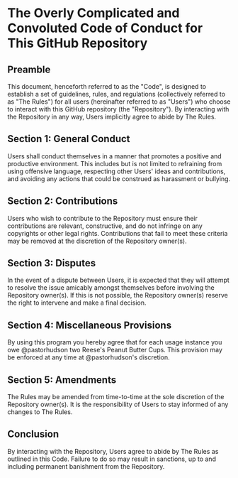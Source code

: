 # The Overly Complicated and Convoluted Code of Conduct for This GitHub Repository

## Preamble

This document, henceforth referred to as the "Code", is designed to establish a set of guidelines, rules, and regulations (collectively referred to as "The Rules") for all users (hereinafter referred to as "Users") who choose to interact with this GitHub repository (the "Repository"). By interacting with the Repository in any way, Users implicitly agree to abide by The Rules.

## Section 1: General Conduct

Users shall conduct themselves in a manner that promotes a positive and productive environment. This includes but is not limited to refraining from using offensive language, respecting other Users' ideas and contributions, and avoiding any actions that could be construed as harassment or bullying.

## Section 2: Contributions

Users who wish to contribute to the Repository must ensure their contributions are relevant, constructive, and do not infringe on any copyrights or other legal rights. Contributions that fail to meet these criteria may be removed at the discretion of the Repository owner(s).

## Section 3: Disputes

In the event of a dispute between Users, it is expected that they will attempt to resolve the issue amicably amongst themselves before involving the Repository owner(s). If this is not possible, the Repository owner(s) reserve the right to intervene and make a final decision.

## Section 4: Miscellaneous Provisions

By using this program you hereby agree that for each usage instance you owe @pastorhudson two Reese's Peanut Butter Cups. This provision may be enforced at any time at @pastorhudson's discretion.

## Section 5: Amendments

The Rules may be amended from time-to-time at the sole discretion of the Repository owner(s). It is the responsibility of Users to stay informed of any changes to The Rules.

## Conclusion

By interacting with the Repository, Users agree to abide by The Rules as outlined in this Code. Failure to do so may result in sanctions, up to and including permanent banishment from the Repository.
